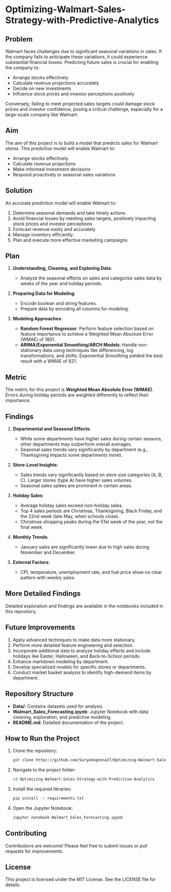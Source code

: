 # Optimizing-Walmart-Sales-Strategy-with-Predictive-Analytics


## Problem
Walmart faces challenges due to significant seasonal variations in sales. If the company fails to anticipate these variations, it could experience substantial financial losses. Predicting future sales is crucial for enabling the company to:
- Arrange stocks effectively
- Calculate revenue projections accurately
- Decide on new investments
- Influence stock prices and investor perceptions positively

Conversely, failing to meet projected sales targets could damage stock prices and investor confidence, posing a critical challenge, especially for a large-scale company like Walmart.

## Aim
The aim of this project is to build a model that predicts sales for Walmart stores. This predictive model will enable Walmart to:
- Arrange stocks effectively
- Calculate revenue projections
- Make informed investment decisions
- Respond proactively to seasonal sales variations

## Solution
An accurate prediction model will enable Walmart to:
1. Determine seasonal demands and take timely actions
2. Avoid financial losses by meeting sales targets, positively impacting stock prices and investor perceptions
3. Forecast revenue easily and accurately
4. Manage inventory efficiently
5. Plan and execute more effective marketing campaigns

## Plan
1. **Understanding, Cleaning, and Exploring Data**:
   - Analyze the seasonal effects on sales and categorize sales data by weeks of the year and holiday periods.

2. **Preparing Data for Modeling**:
   - Encode boolean and string features.
   - Prepare data by encoding all columns for modeling.

3. **Modeling Approaches**:
   - **Random Forest Regressor**: Perform feature selection based on feature importance to achieve a Weighted Mean Absolute Error (WMAE) of 1801.
   - **ARIMA/Exponential Smoothing/ARCH Models**: Handle non-stationary data using techniques like differencing, log transformations, and shifts. Exponential Smoothing yielded the best result with a WMAE of 821.

## Metric
The metric for this project is **Weighted Mean Absolute Error (WMAE)**. Errors during holiday periods are weighted differently to reflect their importance.

## Findings
1. **Departmental and Seasonal Effects**:
   - While some departments have higher sales during certain seasons, other departments may outperform overall averages.
   - Seasonal sales trends vary significantly by department (e.g., Thanksgiving impacts some departments more).

2. **Store-Level Insights**:
   - Sales trends vary significantly based on store size categories (A, B, C). Larger stores (type A) have higher sales volumes.
   - Seasonal sales spikes are prominent in certain areas.

3. **Holiday Sales**:
   - Average holiday sales exceed non-holiday sales.
   - Top 4 sales periods are Christmas, Thanksgiving, Black Friday, and the 22nd week (late May, when schools close).
   - Christmas shopping peaks during the 51st week of the year, not the final week.

4. **Monthly Trends**:
   - January sales are significantly lower due to high sales during November and December.

5. **External Factors**:
   - CPI, temperature, unemployment rate, and fuel price show no clear pattern with weekly sales.

## More Detailed Findings
Detailed exploration and findings are available in the notebooks included in this repository.

## Future Improvements
1. Apply advanced techniques to make data more stationary.
2. Perform more detailed feature engineering and selection.
3. Incorporate additional data to analyze holiday effects and include holidays like Easter, Halloween, and Back-to-School periods.
4. Enhance markdown modeling by department.
5. Develop specialized models for specific stores or departments.
6. Conduct market basket analysis to identify high-demand items by department.

## Repository Structure
- **Data/**: Contains datasets used for analysis.
- **Walmart_Sales_Forecasting.ipynb**: Jupyter Notebook with data cleaning, exploration, and predictive modeling.
- **README.md**: Detailed documentation of the project.

## How to Run the Project
1. Clone the repository:
   ```bash
   git clone https://github.com/SuryaVegesna27/Optimizing-Walmart-Sales-Strategy-with-Predictive-Analytics.git
   ```
2. Navigate to the project folder:
   ```bash
   cd Optimizing-Walmart-Sales-Strategy-with-Predictive-Analytics
   ```
3. Install the required libraries:
   ```bash
   pip install -r requirements.txt
   ```
4. Open the Jupyter Notebook:
   ```bash
   jupyter notebook Walmart_Sales_Forecasting.ipynb
   ```

## Contributing
Contributions are welcome! Please feel free to submit issues or pull requests for improvements.

## License
This project is licensed under the MIT License. See the LICENSE file for details.
